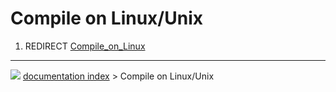 # Compile on Linux/Unix
1.  REDIRECT [Compile\_on\_Linux](Compile_on_Linux.md)



---
![](images/Right_arrow.png) [documentation index](../README.md) > Compile on Linux/Unix
